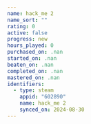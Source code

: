 ```yaml
---
name: hack_me 2
name_sort: ""
rating: 0
active: false
progress: new
hours_played: 0
purchased_on: .nan
started_on: .nan
beaten_on: .nan
completed_on: .nan
mastered_on: .nan
identifiers:
  - type: steam
    appid: "602890"
    name: hack_me 2
    synced_on: 2024-08-30
---
```

